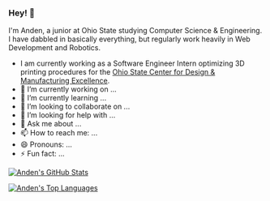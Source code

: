 ### Hey! 👋

I'm Anden, a junior at Ohio State studying Computer Science & Engineering. I have dabbled in basically everything, but regularly work heavily in Web Development and Robotics.

- I am currently working as a Software Engineer Intern optimizing 3D printing procedures for the [Ohio State Center for Design & Manufacturing Excellence](https://cdme.osu.edu/).
- 🔭 I’m currently working on ...
- 🌱 I’m currently learning ...
- 👯 I’m looking to collaborate on ...
- 🤔 I’m looking for help with ...
- 💬 Ask me about ...
- 📫 How to reach me: ...
- 😄 Pronouns: ...
- ⚡ Fun fact: ...

[![Anden's GitHub Stats](https://github-readme-stats.vercel.app/api?username=aacitelli&show_icons=ture&theme=merko)](https://github.com/anuraghazra/github-readme-stats)

[![Anden's Top Languages](https://github-readme-stats.vercel.app/api/top-langs/?username=aacitelli&layout=compact&theme=merko&langs_count=8&hide=ASP)](https://github.com/anuraghazra/github-readme-stats)
